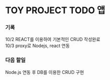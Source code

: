 # TOY PROJECT TODO 앱

### 기록
10/2 REACT를 이용하여 기본적인 CRUD 작성완료  
10/3 proxy로 Nodejs, react 연동

### 다음 할일 
Node.js 연동 후 DB를 이용한 CRUD 구현
